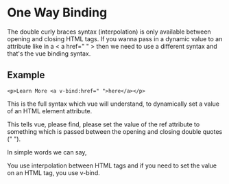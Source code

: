 # One Way Binding
The double curly braces syntax (interpolation) is only available between opening and closing HTML tags. If you wanna pass in a dynamic value to an attribute like in a < a href=" " > then we need to use a different syntax and that's the vue binding syntax.

## Example
    <p>Learn More <a v-bind:href=" ">here</a></p>

This is the full syntax which vue will understand, to dynamically set a value of an HTML element attribute.

This tells vue, please find, please set the value of the ref attribute to something which is passed between the opening and closing double quotes (" ").

In simple words we can say,

You use interpolation between HTML tags and if you need to set the value on an HTML tag, you use v-bind.